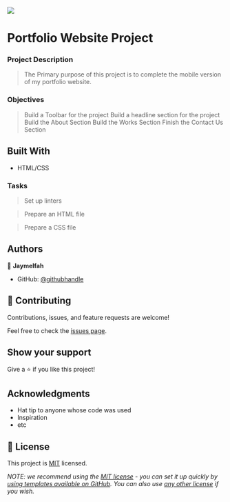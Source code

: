 
![](https://img.shields.io/badge/Microverse-blueviolet)

# Portfolio Website Project

### Project Description
>The Primary purpose of this project is to complete the mobile version of my portfolio website.


 ### Objectives
> Build a Toolbar for the project
> Build a headline section for the project 
> Build the About Section
> Build the Works Section
> Finish the Contact Us Section

## Built With

- HTML/CSS




### Tasks

> Set up linters

> Prepare an HTML file

>Prepare a CSS file





## Authors

👤 **Jaymelfah**

- GitHub: [@githubhandle](https://github.com/Jaymelfah)


## 🤝 Contributing

Contributions, issues, and feature requests are welcome!

Feel free to check the [issues page](../../issues/).

## Show your support

Give a ⭐️ if you like this project!

## Acknowledgments

- Hat tip to anyone whose code was used
- Inspiration
- etc

## 📝 License

This project is [MIT](./LICENSE) licensed.

_NOTE: we recommend using the [MIT license](https://choosealicense.com/licenses/mit/) - you can set it up quickly by [using templates available on GitHub](https://docs.github.com/en/communities/setting-up-your-project-for-healthy-contributions/adding-a-license-to-a-repository). You can also use [any other license](https://choosealicense.com/licenses/) if you wish._
